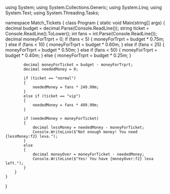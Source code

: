 using System;
using System.Collections.Generic;
using System.Linq;
using System.Text;
using System.Threading.Tasks;

namespace Match_Tickets
{
    class Program
    {
        static void Main(string[] args)
        {
            decimal budget = decimal.Parse(Console.ReadLine());
            string ticket = Console.ReadLine().ToLower();
            int fans = int.Parse(Console.ReadLine());
            decimal moneyForTrprt = 0;
            if (fans < 5)
            {
                moneyForTrprt = budget * 0.75m;
            }
            else if (fans < 10)
            {
                moneyForTrprt = budget * 0.60m;
            }
            else if (fans < 25)
            {
                moneyForTrprt = budget * 0.50m;
            }
            else if (fans < 50)
            {
                moneyForTrprt = budget * 0.40m;
            }
            else
            {
                moneyForTrprt = budget * 0.25m;
            }

            decimal moneyForTicket = budget - moneyForTrprt;
            decimal neededMoney = 0;

            if (ticket == "normal")
            {
                neededMoney = fans * 249.99m;
            }
            else if (ticket == "vip")
            {
                neededMoney = fans * 499.99m;
            }

            if (neededMoney > moneyForTicket)
            {
                decimal lessMoney = neededMoney - moneyForTicket;
                Console.WriteLine($"Not enough money! You need {lessMoney:f2} leva.");
            }
            else
            {
                decimal moneyOver = moneyForTicket - neededMoney;
                Console.WriteLine($"Yes! You have {moneyOver:f2} leva left.");
            }
        }
    }
}
